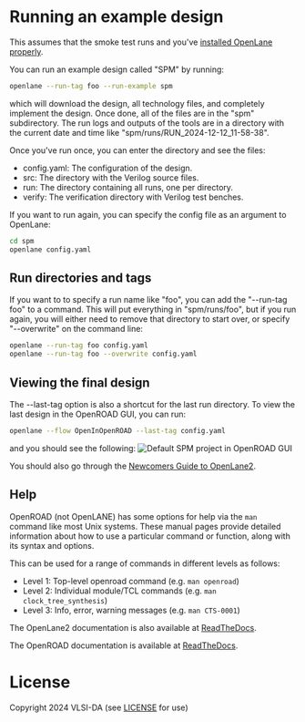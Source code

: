 # Running an example design

This assumes that the smoke test runs and you've [installed OpenLane properly](installation.md).

You can run an example design called "SPM" by running:
```bash
openlane --run-tag foo --run-example spm
```
which will download the design, all technology files, and completely implement the design. Once
done, all of the files are in the "spm" subdirectory. The run logs and outputs of the tools are in
a directory with the current date and time like "spm/runs/RUN_2024-12-12_11-58-38".

Once you've run once, you can enter the directory and see the files:
- config.yaml: The configuration of the design.
- src: The directory with the Verilog source files.
- run: The directory containing all runs, one per directory.
- verify: The verification directory with Verilog test benches.

If you want to run again, you can specify the config file as an argument to OpenLane:
```bash
cd spm
openlane config.yaml
```

## Run directories and tags

If you want to to specify a run name like "foo", you can add the "--run-tag foo" to a command. 
This will put everything in "spm/runs/foo", but if you run again, you will either need to remove
that directory to start over, or specify "--overwrite" on the command line:
```bash
openlane --run-tag foo config.yaml
openlane --run-tag foo --overwrite config.yaml
```


## Viewing the final design

The --last-tag option is also a shortcut for the last run directory. To view the last design in
the OpenROAD GUI, you can run:
```bash
openlane --flow OpenInOpenROAD --last-tag config.yaml
```
and you should see the following:
![Default SPM project in OpenROAD GUI](openlane/openroad_gui_spm.png)


You should also go through the [Newcomers Guide to
OpenLane2](https://openlane2.readthedocs.io/en/latest/getting_started/newcomers/index.html).

## Help

OpenROAD (not OpenLANE) has some options for help via the ``man`` command like most
Unix systems. These manual pages provide detailed information about how to use
a particular command or function, along with its syntax and options.

This can be used for a range of commands in different levels as follows:
* Level 1: Top-level openroad command (e.g. ``man openroad``)
* Level 2: Individual module/TCL commands (e.g. ``man clock_tree_synthesis``)
* Level 3: Info, error, warning messages (e.g. ``man CTS-0001``)

The OpenLane2 documentation is also available at [ReadTheDocs](https://openlane2.readthedocs.io/en/latest/).

The OpenROAD documentation is available at [ReadTheDocs](https://openroad.readthedocs.io/en/latest/).




# License

Copyright 2024 VLSI-DA (see [LICENSE](LICENSE) for use)

